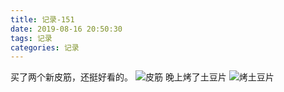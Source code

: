 ```yaml
---
title: 记录-151
date: 2019-08-16 20:50:30
tags: 记录
categories: 记录
---
```

买了两个新皮筋，还挺好看的。
![皮筋](/img/记录151-1.jpg)
晚上烤了土豆片
![烤土豆片](/img/记录151-2.jpg)